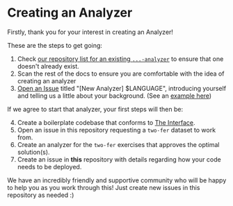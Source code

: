# Creating an Analyzer

Firstly, thank you for your interest in creating an Analyzer!

These are the steps to get going:

1. Check [our repository list for an existing `...-analyzer`](https://github.com/exercism?q=analyzer) to ensure that one doesn't already exist.
2. Scan the rest of the docs to ensure you are comfortable with the idea of creating an analyzer
3. [Open an Issue](https://github.com/exercism/automated-mentoring-support/issues/new) titled "[New Analyzer] $LANGUAGE", introducing yourself and telling us a little about your background. (See an [example here](https://github.com/exercism/automated-mentoring-support/issues/8))

If we agree to start that analyzer, your first steps will then be:

4. Create a boilerplate codebase that conforms to [The Interface](./interface.md).
5. Open an issue in this repository requesting a `two-fer` dataset to work from.
6. Create an analyzer for the `two-fer` exercises that approves the optimal solution(s).
7. Create an issue in **this** repository with details regarding how your code needs to be deployed.

We have an incredibly friendly and supportive community who will be happy to help you as you work through this! Just create new issues in this repository as needed :)
